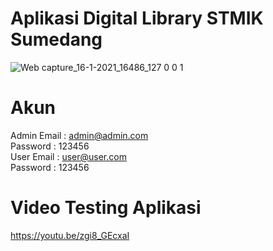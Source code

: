 # Aplikasi Digital Library STMIK Sumedang
![Web capture_16-1-2021_16486_127 0 0 1](https://user-images.githubusercontent.com/33191520/104808877-9dd0cc00-581b-11eb-8252-1e8ad93a1633.jpeg)

# Akun
Admin
Email       : admin@admin.com <br>
Password    : 123456
<br>
User
Email       : user@user.com <br>
Password    : 123456

# Video Testing Aplikasi
https://youtu.be/zgi8_GEcxaI
